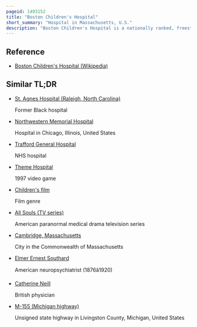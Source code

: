 ```yaml
---
pageid: 1493152
title: "Boston Children's Hospital"
short_summary: "Hospital in Massachusetts, U.S."
description: "Boston Children's Hospital is a nationally ranked, freestanding Acute Care Children's Hospital located in Boston, Massachusetts, adjacent both to its teaching Affiliate, Harvard Medical School, and to Dana–Farber Cancer Institute. Dana–Farber and Children's jointly operate the Dana–Farber/Boston Children's Cancer and Blood Disorders Center to deliver comprehensive Care for all Types of Childhood Cancers. The Hospital is home to the largest hospital-based pediatric Research Program in the World. The Hospital features 485 pediatric Beds and provides comprehensive pediatric Specialties and Subspecialties to Infants, Children, Teens, and young Adults aged 0–21 throughout Massachusetts, the United States, and the World. The Hospital also sometimes treats Adults who require pediatric Care. The Hospital uses the Brigham and Women's Hospital's Rooftop Helipad and is an Acs verified Level i pediatric trauma Center, one of three in Boston. The Hospital currently has a pediatric intensive-care Unit in a regional Area and an american Academy of Pediatrics approved level iv neonatal intensive Care Unit."
---
```


## Reference

- [Boston Children's Hospital (Wikipedia)](https://en.wikipedia.org/?curid=1493152)

## Similar TL;DR

- [St. Agnes Hospital (Raleigh, North Carolina)](/tldr/en/st-agnes-hospital-raleigh-north-carolina)

  Former Black hospital

- [Northwestern Memorial Hospital](/tldr/en/northwestern-memorial-hospital)

  Hospital in Chicago, Illinois, United States

- [Trafford General Hospital](/tldr/en/trafford-general-hospital)

  NHS hospital

- [Theme Hospital](/tldr/en/theme-hospital)

  1997 video game

- [Children's film](/tldr/en/childrens-film)

  Film genre

- [All Souls (TV series)](/tldr/en/all-souls-tv-series)

  American paranormal medical drama television series

- [Cambridge, Massachusetts](/tldr/en/cambridge-massachusetts)

  City in the Commonwealth of Massachusetts

- [Elmer Ernest Southard](/tldr/en/elmer-ernest-southard)

  American neuropsychiatrist (1876â1920)

- [Catherine Neill](/tldr/en/catherine-neill)

  British physician

- [M-155 (Michigan highway)](/tldr/en/m-155-michigan-highway)

  Unsigned state highway in Livingston County, Michigan, United States
